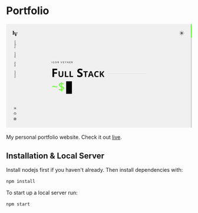 # Portfolio
[![Site preview](/src/images/website_gif.gif)](http:igorveyner.com) 

My personal portfolio website. Check it out [live](http:igorveyner.com).

## Installation & Local Server

Install nodejs first if you haven't already. Then install dependencies with:

```bash
npm install
```

To start up a local server run:

```bash
npm start
```
